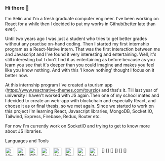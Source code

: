 ### Hi there 👋


I'm Selin and I'm a fresh graduate computer engineer. I've been working on React for a while then I decided to put my works in Github(better late than ever). 

Until two years ago I was just a student who tries to get better grades without any practise on-hand coding. Then I started my first internship program as a React-Native intern.
That was the first interaction between me and Javascript and I've found it very interesting and entertaining.
Well, it's still interesting but I don't find it as entertaining as before because as you learn you see that it's deeper than you could imagine and makes you feel like you know nothing.
And with this 'I know nothing' thought I focus on it better now.

At this internship program I've created a tourism app (https://www.reactnative-themes.com/tourzio) and that's it. Till last year of university I haven't worked with JS again.Then one of my school mates and I decided to create an web-app with blockchain and especially React, and choose it as or final thesis, so we met again. Since we started to work on this project I'm learning React, Javascript libraries, MongoDB, Socket.IO, Tailwind, Express, Firebase, Redux, Router etc.

For now I'm currently work on SocketIO and trying to get to know more about JS libraries.

Languages and Tools

<img align="left" alt="Visual Studio Code" width="26px" src="https://cdn.jsdelivr.net/gh/devicons/devicon/icons/vscode/vscode-original.svg" style="padding-right:10px;"/>
<img align="left" alt="HTML5" width="26px" src="https://cdn.jsdelivr.net/gh/devicons/devicon/icons/html5/html5-original.svg" style="padding-right:10px;" />
[<img align="left" alt="CSS3" width="26px" src="https://cdn.jsdelivr.net/gh/devicons/devicon/icons/css3/css3-original.svg" style="padding-right:10px;" />]
[<img align="left" alt="Sass" width="26px" src="https://cdn.jsdelivr.net/gh/devicons/devicon/icons/sass/sass-original.svg" style="padding-right:10px;" />]
[<img align="left" alt="JavaScript" width="26px" src="https://cdn.jsdelivr.net/gh/devicons/devicon/icons/javascript/javascript-original.svg" style="padding-right:10px;" />]
[<img align="left" alt="React" width="26px" src="https://cdn.jsdelivr.net/gh/devicons/devicon/icons/react/react-original.svg" style="padding-right:10px;" />]
[<img align="left" alt="Node.js" width="26px" src="https://cdn.jsdelivr.net/gh/devicons/devicon/icons/nodejs/nodejs-original.svg" style="padding-right:10px;" />]
[<img align="left" alt="MongoDB" width="26px" src="https://cdn.jsdelivr.net/gh/devicons/devicon/icons/mongodb/mongodb-original.svg" style="padding-right:10px;" />]
